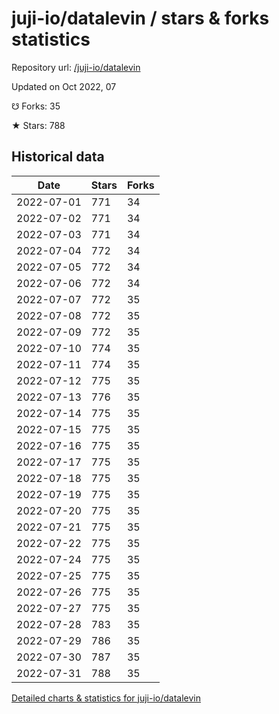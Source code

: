 # juji-io/datalevin / stars & forks statistics

Repository url: [/juji-io/datalevin](https://github.com/juji-io/datalevin)

Updated on Oct 2022, 07

☋ Forks: 35

★ Stars: 788

## Historical data
| Date | Stars | Forks |
|------|-------|-------|
| 2022-07-01 | 771 | 34 | 
| 2022-07-02 | 771 | 34 | 
| 2022-07-03 | 771 | 34 | 
| 2022-07-04 | 772 | 34 | 
| 2022-07-05 | 772 | 34 | 
| 2022-07-06 | 772 | 34 | 
| 2022-07-07 | 772 | 35 | 
| 2022-07-08 | 772 | 35 | 
| 2022-07-09 | 772 | 35 | 
| 2022-07-10 | 774 | 35 | 
| 2022-07-11 | 774 | 35 | 
| 2022-07-12 | 775 | 35 | 
| 2022-07-13 | 776 | 35 | 
| 2022-07-14 | 775 | 35 | 
| 2022-07-15 | 775 | 35 | 
| 2022-07-16 | 775 | 35 | 
| 2022-07-17 | 775 | 35 | 
| 2022-07-18 | 775 | 35 | 
| 2022-07-19 | 775 | 35 | 
| 2022-07-20 | 775 | 35 | 
| 2022-07-21 | 775 | 35 | 
| 2022-07-22 | 775 | 35 | 
| 2022-07-24 | 775 | 35 | 
| 2022-07-25 | 775 | 35 | 
| 2022-07-26 | 775 | 35 | 
| 2022-07-27 | 775 | 35 | 
| 2022-07-28 | 783 | 35 | 
| 2022-07-29 | 786 | 35 | 
| 2022-07-30 | 787 | 35 | 
| 2022-07-31 | 788 | 35 | 


[Detailed charts & statistics for juji-io/datalevin](https://reviewgithub.com/rep/juji-io/datalevin)
